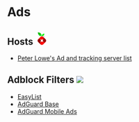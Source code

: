 # Ads
## Hosts ![](https://raw.githubusercontent.com/DevShubam/Filterlist-Collection/main/img/Icon-Small.png)
- [Peter Lowe's Ad and tracking server list](https://pgl.yoyo.org/adservers/serverlist.php?hostformat=hosts&showintro=1&mimetype=plaintext) 

## Adblock Filters ![](https://user-images.githubusercontent.com/65375709/110261600-dd47a900-7f7e-11eb-902f-e95eb87fa980.png)
- [EasyList](https://easylist.to)
- [AdGuard Base](https://github.com/AdguardTeam/AdguardFilters)
- [AdGuard Mobile Ads](https://github.com/AdguardTeam/AdguardFilters)
